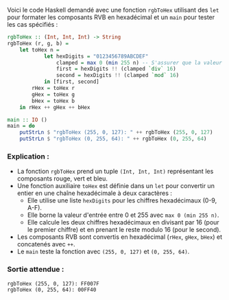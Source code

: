 Voici le code Haskell demandé avec une fonction `rgbToHex` utilisant des `let` pour formater les composants RVB en hexadécimal et un `main` pour tester les cas spécifiés :

```haskell
rgbToHex :: (Int, Int, Int) -> String
rgbToHex (r, g, b) = 
    let toHex n = 
            let hexDigits = "0123456789ABCDEF"
                clamped = max 0 (min 255 n) -- S'assurer que la valeur est entre 0 et 255
                first = hexDigits !! (clamped `div` 16)
                second = hexDigits !! (clamped `mod` 16)
            in [first, second]
        rHex = toHex r
        gHex = toHex g
        bHex = toHex b
    in rHex ++ gHex ++ bHex

main :: IO ()
main = do
    putStrLn $ "rgbToHex (255, 0, 127): " ++ rgbToHex (255, 0, 127)
    putStrLn $ "rgbToHex (0, 255, 64): " ++ rgbToHex (0, 255, 64)
```

### Explication :
- La fonction `rgbToHex` prend un tuple `(Int, Int, Int)` représentant les composants rouge, vert et bleu.
- Une fonction auxiliaire `toHex` est définie dans un `let` pour convertir un entier en une chaîne hexadécimale à deux caractères :
  - Elle utilise une liste `hexDigits` pour les chiffres hexadécimaux (0-9, A-F).
  - Elle borne la valeur d'entrée entre 0 et 255 avec `max 0 (min 255 n)`.
  - Elle calcule les deux chiffres hexadécimaux en divisant par 16 (pour le premier chiffre) et en prenant le reste modulo 16 (pour le second).
- Les composants RVB sont convertis en hexadécimal (`rHex`, `gHex`, `bHex`) et concatenés avec `++`.
- Le `main` teste la fonction avec `(255, 0, 127)` et `(0, 255, 64)`.

### Sortie attendue :
```
rgbToHex (255, 0, 127): FF007F
rgbToHex (0, 255, 64): 00FF40
```
